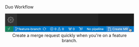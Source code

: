 <figure align="center">
    <p align="left">Duo Workflow</p>
    <img src="6_statusbar_createmr.png" alt="A mouse hovers over the Create MR button in the status bar." />
    <figcaption>Create a merge request quickly when you're on a feature branch.</figcaption>
</figure>
